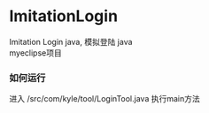 # ImitationLogin
Imitation Login java, 模拟登陆 java  
myeclipse项目  
### 如何运行  
进入 /src/com/kyle/tool/LoginTool.java 执行main方法
